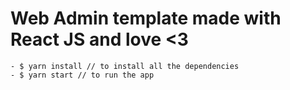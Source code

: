 # Web Admin template made with React JS and love <3
    - $ yarn install // to install all the dependencies
    - $ yarn start // to run the app
    
